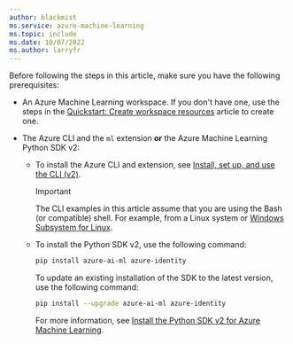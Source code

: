 ```yaml
---
author: blackmist
ms.service: azure-machine-learning
ms.topic: include
ms.date: 10/07/2022
ms.author: larryfr
---
```


Before following the steps in this article, make sure you have the following prerequisites:

* An Azure Machine Learning workspace. If you don't have one, use the steps in the [Quickstart: Create workspace resources](../quickstart-create-resources.md) article to create one.

* The Azure CLI and the `ml` extension __or__ the Azure Machine Learning Python SDK v2:

    * To install the Azure CLI and extension, see [Install, set up, and use the CLI (v2)](../how-to-configure-cli.md).

        > [!IMPORTANT]
        > The CLI examples in this article assume that you are using the Bash (or compatible) shell. For example, from a Linux system or [Windows Subsystem for Linux](/windows/wsl/about). 

    * To install the Python SDK v2, use the following command:

        ```bash
        pip install azure-ai-ml azure-identity
        ```

        To update an existing installation of the SDK to the latest version, use the following command:

        ```bash
        pip install --upgrade azure-ai-ml azure-identity
        ```

        For more information, see [Install the Python SDK v2 for Azure Machine Learning](https://aka.ms/sdk-v2-install).